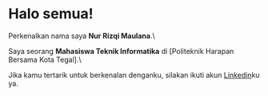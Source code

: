 # Halo semua! 

Perkenalkan nama saya **Nur Rizqi Maulana**.\

Saya seorang **Mahasiswa Teknik Informatika** di [Politeknik Harapan Bersama Kota Tegal].\

Jika kamu tertarik untuk berkenalan denganku, silakan ikuti akun [Linkedin](nkedin.com/in/nur-rizqi-maulana-07a233222/)ku ya.
